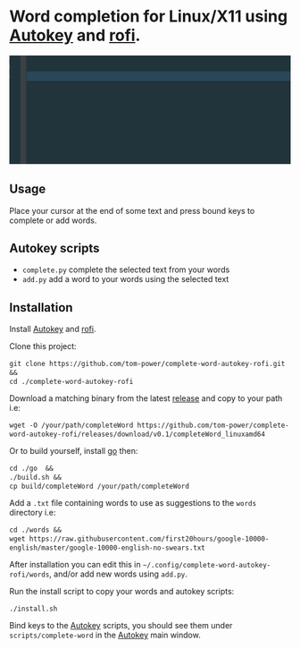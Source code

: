 # Word completion for Linux/X11 using [Autokey](https://github.com/autokey/autokey) and [rofi](https://github.com/davatorium/rofi).

![Alt Text](https://github.com/tom-power/complete-word-autokey-rofi/blob/master/assets/demo.gif)

## Usage

Place your cursor at the end of some text and press bound keys to complete or add words.

## Autokey scripts

- `complete.py` complete the selected text from your words
- `add.py` add a word to your words using the selected text

## Installation

Install [Autokey](https://github.com/autokey/autokey) and [rofi](https://github.com/davatorium/rofi).

Clone this project:

```
git clone https://github.com/tom-power/complete-word-autokey-rofi.git &&
cd ./complete-word-autokey-rofi
```

Download a matching binary from the latest [release](https://github.com/tom-power/complete-word-autokey-rofi/releases) and copy to your path i.e:

```
wget -O /your/path/completeWord https://github.com/tom-power/complete-word-autokey-rofi/releases/download/v0.1/completeWord_linuxamd64
```

Or to build yourself, install [go](https://golang.org/) then:

```
cd ./go  &&
./build.sh &&
cp build/completeWord /your/path/completeWord

```

Add a `.txt` file containing words to use as suggestions to the `words` directory i.e:

```
cd ./words &&
wget https://raw.githubusercontent.com/first20hours/google-10000-english/master/google-10000-english-no-swears.txt
```

After installation you can edit this in `~/.config/complete-word-autokey-rofi/words`, and/or add new words using `add.py`.

Run the install script to copy your words and autokey scripts:

```
./install.sh
```

Bind keys to the [Autokey](https://github.com/autokey/autokey) scripts, you should see them under `scripts/complete-word` in the [Autokey](https://github.com/autokey/autokey) main window.


